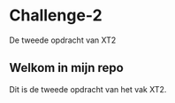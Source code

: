 # Challenge-2
 De tweede opdracht van XT2

##  Welkom in mijn repo
Dit is de tweede opdracht van het vak XT2.